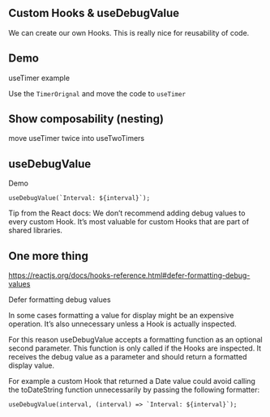 ## Custom Hooks & useDebugValue

We can create our own Hooks. This is really nice for reusability of code.

## Demo

useTimer example

Use the `TimerOrignal` and move the code to `useTimer`

## Show composability (nesting)

move useTimer twice into useTwoTimers

## useDebugValue

Demo

```
useDebugValue(`Interval: ${interval}`);
```

Tip from the React docs:
We don’t recommend adding debug values to every custom Hook. It’s most valuable for custom Hooks that are part of shared libraries.

## One more thing

https://reactjs.org/docs/hooks-reference.html#defer-formatting-debug-values

Defer formatting debug values

In some cases formatting a value for display might be an expensive operation. It’s also unnecessary unless a Hook is actually inspected.

For this reason useDebugValue accepts a formatting function as an optional second parameter. This function is only called if the Hooks are inspected. It receives the debug value as a parameter and should return a formatted display value.

For example a custom Hook that returned a Date value could avoid calling the toDateString function unnecessarily by passing the following formatter:

```
useDebugValue(interval, (interval) => `Interval: ${interval}`);
```
